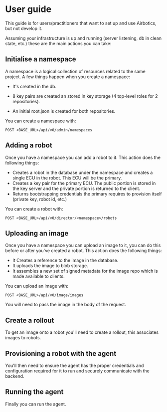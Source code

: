 # User guide

This guide is for users/practitioners that want to set up and use Airbotics, but not develop it.

Assuming your infrastructure is up and running (server listening, db in clean state, etc.) these are the main actions you can take:

## Initialise a namespace

A namespace is a logical collection of resources related to the same project. A few things happen when you create a namespace:

- It's created in the db.

- 8 key pairs are created an stored in key storage (4 top-level roles for 2 repositories).

- An initial root.json is created for both repositories.

You can create a namespace with:

```
POST <BASE_URL>/api/v0/admin/namespaces
```


## Adding a robot

Once you have a namespace you can add a robot to it. This action does the following things:

- Creates a robot in the database under the namespace and creates a single ECU in the robot. This ECU will be the primary.
- Creates a key pair for the primary ECU. The public portion is stored in the key server and the private portion is returned to the client.
- Returns bootstrapping credentials the primary requires to provision itself (private key, robot id, etc.)

You can create a robot with:

```
POST <BASE_URL>/api/v0/director/<namespace>/robots
```

## Uploading an image

Once you have a namespace you can upload an image to it, you can do this before or after you've created a robot. This action does the following things:

- It Creates a reference to the image in the database.
- It uploads the image to blob storage.
- It assembles a new set of signed metadata for the image repo which is made available to clients. 

You can upload an image with:


```
POST <BASE_URL>/api/v0/image/images
```

You will need to pass the image in the body of the request.


## Create a rollout

To get an image onto a robot you'll need to create a rollout, this associates images to robots.


## Provisioning a robot with the agent

You'll then need to ensure the agent has the proper credentials and configuration required for it to run and securely communicate with the backend.


## Running the agent

Finally you can run the agent.